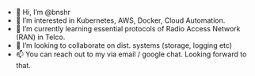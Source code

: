 - 👋 Hi, I’m @bnshr
- 👀 I’m interested in Kubernetes, AWS, Docker, Cloud Automation.
- 🌱 I’m currently learning essential protocols of Radio Access Network (RAN) in Telco.
- 💞️ I’m looking to collaborate on dist. systems (storage, logging etc)
- 📫 You can reach out to my via email / google chat. Looking forward to that.

<!---
bnshr/bnshr is a ✨ special ✨ repository because its `README.md` (this file) appears on your GitHub profile.
You can click the Preview link to take a look at your changes.
--->
